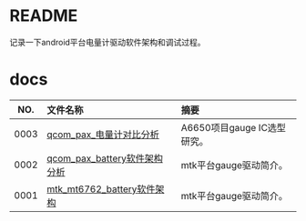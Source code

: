 # README

记录一下android平台电量计驱动软件架构和调试过程。

# docs

NO.|文件名称|摘要
:--:|:--|:--
0003| [qcom_pax_电量计对比分析](docs/0003_qcom_pax_电量计对比分析.md) | A6650项目gauge IC选型研究。
0002| [qcom_pax_battery软件架构分析](docs/0002_qcom_pax_battery软件架构分析.md) | mtk平台gauge驱动简介。
0001| [mtk_mt6762_battery软件架构](docs/0001_mtk_mt6762_battery软件架构.md) | mtk平台gauge驱动简介。
